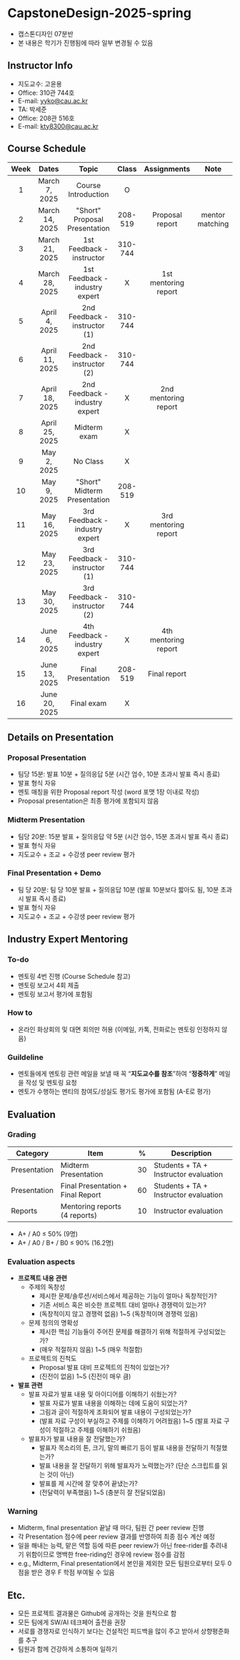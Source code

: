 # CapstoneDesign-2025-spring
- 캡스톤디자인 07분반
- 본 내용은 학기가 진행됨에 따라 일부 변경될 수 있음

## Instructor Info
- 지도교수: 고윤용
- Office: 310관 744호
- E-mail: yyko@cau.ac.kr
- TA: 박세준
- Office: 208관 516호
- E-mail: kty8300@cau.ac.kr

## Course Schedule

|    Week     |  Dates   |        Topic         | Class |  Assignments | Note |
| :----------: | :-----------: | :-------------------: | :-------: | :-------: | :-------: |
| 1            | March 7, 2025 |  Course Introduction             | O       |                         |                 |
| 2            | March 14, 2025 |  "Short" Proposal Presentation  | 208-519 | Proposal report         | mentor matching |
| 3            | March 21, 2025 |  1st Feedback - instructor      | 310-744 |           |             |
| 4            | March 28, 2025 |  1st Feedback - industry expert | X       | 1st mentoring report    |             |
| 5            | April 4, 2025  |  2nd Feedback - instructor (1)  | 310-744 |           |             |
| 6            | April 11, 2025 |  2nd Feedback - instructor (2)  | 310-744 |           |             |
| 7            | April 18, 2025 |  2nd Feedback - industry expert | X       | 2nd mentoring report    |             |
| 8            | April 25, 2025 |  Midterm exam                   | X       |           |             |
| 9            | May 2, 2025    |  No Class                       | X       |           |             |
| 10           | May 9, 2025    |  "Short" Midterm Presentation   | 208-519 |           |             |
| 11           | May 16, 2025   |  3rd Feedback - industry expert | X       | 3rd mentoring report    |             |
| 12           | May 23, 2025   |  3rd Feedback - instructor (1)  | 310-744 |           |             |
| 13           | May 30, 2025   |  3rd Feedback - instructor (2)  | 310-744 |           |             |
| 14           | June 6, 2025   |  4th Feedback - industry expert | X       | 4th mentoring report    |             |
| 15           | June 13, 2025  |  Final Presentation             | 208-519 | Final report            |             |
| 16           | June 20, 2025  |  Final exam                     | X       |           |             |


## Details on Presentation
### Proposal Presentation
- 팀당 15분: 발표 10분 + 질의응답 5분 (시간 엄수, 10분 초과시 발표 즉시 종료)
- 발표 형식 자유
- 멘토 매칭을 위한 Proposal report 작성 (word 포맷 1장 이내로 작성)
- Proposal presentation은 최종 평가에 포함되지 않음
### Midterm Presentation
- 팀당 20분: 15분 발표 + 질의응답 약 5분 (시간 엄수, 15분 초과시 발표 즉시 종료)
- 발표 형식 자유
- 지도교수 + 조교 + 수강생 peer review 평가
### Final Presentation + Demo
- 팀 당 20분: 팀 당 10분 발표 + 질의응답 10분 (발표 10분보다 짧아도 됨, 10분 초과시 발표 즉시 종료)
- 발표 형식 자유
- 지도교수 + 조교 + 수강생 peer review 평가


## Industry Expert Mentoring
### To-do
- 멘토링 4번 진행 (Course Schedule 참고)
- 멘토링 보고서 4회 제출
- 멘토링 보고서 평가에 포함됨
### How to
- 온라인 화상회의 및 대면 회의만 허용 (이메일, 카톡, 전화로는 멘토링 인정하지 않음) 
### Guildeline
- 멘토들에게 멘토링 관련 메일을 보낼 때 꼭 “**지도교수를 참조**”하여 “**정중하게**” 메일을 작성 및 멘토링 요청
- 멘토가 수행하는 멘티의 참여도/성실도 평가도 평가에 포함됨 (A-E로 평가)


## Evaluation
### Grading
| Category | Item | % | Description |
| --- | --- | --- | --- |
| Presentation | Midterm Presentation | 30 | Students + TA + Instructor evaluation |
| Presentation | Final Presentation +  Final Report | 60 | Students + TA + Instructor evaluation |
| Reports | Mentoring reports (4 reports) | 10 | Instructor evaluation |
- A+ / A0                      ≤ 50% (9명)
- A+ / A0 / B+ / B0      ≤ 90% (16.2명)

### Evaluation aspects
- **프로젝트 내용 관련**
    - 주제의 독창성
        - 제시한 문제/솔루션/서비스에서 제공하는 기능이 얼마나 독창적인가?
        - 기존 서비스 혹은 비슷한 프로젝트 대비 얼마나 경쟁력이 있는가?
        - (독창적이지 않고 경쟁력 없음) 1~5 (독창적이며 경쟁력 있음)
    - 문제 정의의 명확성
        - 제시한 핵심 기능들이 주어진 문제를 해결하기 위해 적절하게 구성되었는가?
        - (매우 적절하지 않음) 1~5 (매우 적절함)
    - 프로젝트의 진척도
        - Proposal 발표 대비 프로젝트의 진척이 있었는가?
        - (진전이 없음) 1~5 (진전이 매우 큼)
- **발표 관련**
    - 발표 자료가 발표 내용 및 아이디어를 이해하기 쉬웠는가?
        - 발표 자료가 발표 내용을 이해하는 데에 도움이 되었는가?
        - 그림과 글이 적절하게 조화되어 발표 내용이 구성되었는가?
        - (발표 자료 구성이 부실하고 주제를 이해하기 어려웠음) 1~5 (발표 자료 구성이 적절하고 주제를 이해하기 쉬웠음)
    - 발표자가 발표 내용을 잘 전달했는가?
        - 발표자 목소리의 톤, 크기, 말의 빠르기 등이 발표 내용을 전달하기 적절했는가?
        - 발표 내용을 잘 전달하기 위해 발표자가 노력했는가? (단순 스크립트를 읽는 것이 아닌)
        - 발표를 제 시간에 잘 맞추어 끝냈는가?
        - (전달력이 부족했음) 1~5 (충분히 잘 전달되었음)
          
### Warning
- Midterm, final presentation 끝날 때 마다, 팀원 간 peer review 진행
- 각 Presentation 점수에 peer review 결과를 반영하여 최종 점수 계산 예정
- 일을 해내는 능력, 맡은 역할 등에 따른 peer review가 아닌 free-rider를 추려내기 위함이므로 명백한 free-riding인 경우에 review 점수를 감점
- e.g., Midterm, Final presentation에서 본인을 제외한 모든 팀원으로부터 모두 0점을 받은 경우 F 학점 부여될 수 있음


## Etc.
- 모든 프로젝트 결과물은 Github에 공개하는 것을 원칙으로 함
- 모든 팀에게 SW/AI 테크페어 출전을 권장
- 서로를 경쟁자로 인식하기 보다는 건설적인 피드백을 많이 주고 받아서 상향평준화를 추구
- 팀원과 함께 건강하게 소통하며 일하기

